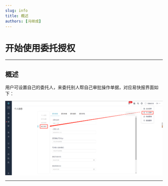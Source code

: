 ```yaml
---
slug: info
title: 概述
authors: [冯继成]
---
```


# 开始使用委托授权

---
## 概述

用户可设置自己的委托人，来委托别人帮自己审批操作单据，对应易快报界面如下：

![image](images/委托授权位置.png)

---